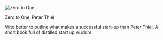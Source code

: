 <img src="https://images-na.ssl-images-amazon.com/images/I/41puRJbtwkL.jpg" id="cover" alt="Zero to One"/>
<p id="title">Zero to One, Peter Thiel</p>

Who better to outline what makes a successful start-up than Peter Thiel. A short book full of distilled start up wisdom.

